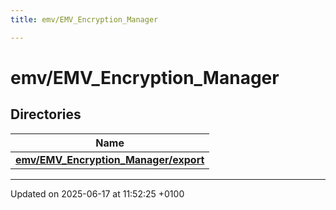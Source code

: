 ```yaml
---
title: emv/EMV_Encryption_Manager

---
```


# emv/EMV_Encryption_Manager



## Directories

| Name           |
| -------------- |
| **[emv/EMV_Encryption_Manager/export](dir_f0c9ed5f160ef6f1ad42b356fd5a33eb.md#dir-emv/emv-encryption-manager/export)**  |






-------------------------------

Updated on 2025-06-17 at 11:52:25 +0100

